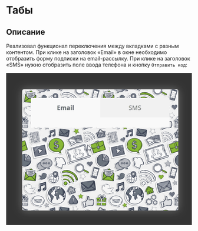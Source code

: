 # Табы

## Описание

Реализовал функционал переключения между вкладками с разным контентом. При клике на заголовок «Email» в окне необходимо отобразить форму подписки на email-рассылку. При клике на заголовок «SMS» нужно отобразить поле ввода телефона и кнопку `Отправить код`:

![Интерфейс](tabs.gif)